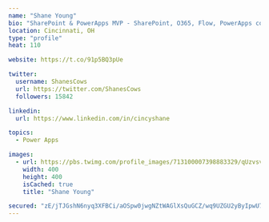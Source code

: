 ```yaml
---
name: "Shane Young"
bio: "SharePoint & PowerApps MVP - SharePoint, O365, Flow, PowerApps consulting? @PowerApps911 | Pure Snark? You found it."
location: Cincinnati, OH
type: "profile"
heat: 110

website: https://t.co/91p5BQ3pUe

twitter:
  username: ShanesCows
  url: https://twitter.com/ShanesCows
  followers: 15842

linkedin:
  url: https://www.linkedin.com/in/cincyshane

topics:
  - Power Apps

images:
  - url: https://pbs.twimg.com/profile_images/713100007398883329/qUzvsvQ3_400x400.jpg
    width: 400
    height: 400
    isCached: true
    title: "Shane Young"

secured: "zE/jTJGshN6nyq3XFBCi/aOSpw0jwgNZtWAGlXsQuGCZ/wq9UZGU2yByIpwU7uYpHJv8zucyRNHonekZEC21sbj2qtNtqrvRnRlOP2ebCXn13BSxn3d4K80yeEsMoBWF2qj2jA5HdVLwKn8U9L1ypA4lAdECVnUiZujkoNcKYhJz7DQZR6gqvRiy/tcesJIH4fzdrbVX7Su+jASHw2Srr+BTmPDh1Czx4gdB8h0kKzDlG+gFaQO15E+Ze1buM6gO54/0BtY6jdRhOLUhF7zD0zzbjT1a4iG01BPBMZJiNtzpl1RTDibcDmqEwQN5PGiWCR5XVjCkKJsyPt15Cb5St4wOo69s8H7/4bdU2vNZ7n5G1gAmMpBEmQM1cdV9RfoaXBPvedhsiII4IZIH/1UDv10QSpoglMd6BbZ0WXyw0x0=;TGDkJrRpzDXobOtxAANdYw=="
---
```


